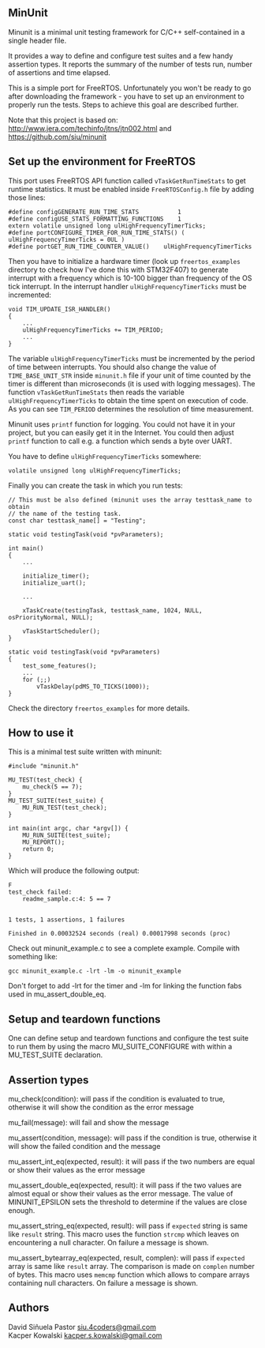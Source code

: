 ## MinUnit

Minunit is a minimal unit testing framework for C/C++ self-contained in a
single header file.

It provides a way to define and configure test suites and a few handy assertion
types.  It reports the summary of the number of tests run, number of assertions
and time elapsed.

This is a simple port for FreeRTOS. Unfortunately you won't be ready to go
after downloading the framework - you have to set up an environment to properly
run the tests. Steps to achieve this goal are described further.

Note that this project is based on:
http://www.jera.com/techinfo/jtns/jtn002.html
and
https://github.com/siu/minunit

## Set up the environment for FreeRTOS

This port uses FreeRTOS API function called `vTaskGetRunTimeStats` to get 
runtime statistics. It must be enabled inside `FreeRTOSConfig.h` file by adding
those lines:

	#define configGENERATE_RUN_TIME_STATS			1
	#define configUSE_STATS_FORMATTING_FUNCTIONS	1
	extern volatile unsigned long ulHighFrequencyTimerTicks;
	#define portCONFIGURE_TIMER_FOR_RUN_TIME_STATS() ( ulHighFrequencyTimerTicks = 0UL )
	#define portGET_RUN_TIME_COUNTER_VALUE()	ulHighFrequencyTimerTicks

Then you have to initialize a hardware timer (look up `freertos_examples`
directory to check how I've done this with STM32F407) to generate interrupt
with a frequency which is 10-100 bigger than frequency of the OS tick
interrupt. In the interrupt handler `ulHighFrequencyTimerTicks` must be
incremented:

	void TIM_UPDATE_ISR_HANDLER()
	{
		...
		ulHighFrequencyTimerTicks += TIM_PERIOD;
		...
	}

The variable `ulHighFrequencyTimerTicks` must be incremented by the period of
time between interrupts. You should also change the value of
`TIME_BASE_UNIT_STR` inside `minunit.h` file if your unit of time counted by
the timer is different than microseconds (it is used with logging messages).
The function `vTaskGetRunTimeStats` then reads the variable
`ulHighFrequencyTimerTicks` to obtain the time spent on execution of code.
As you can see `TIM_PERIOD` determines the resolution of time measurement.

Minunit uses `printf` function for logging. You could not have it in your
project, but you can easily get it in the Internet. You could then adjust
`printf` function to call e.g. a function which sends a byte over UART.

You have to define `ulHighFrequencyTimerTicks` somewhere:

	volatile unsigned long ulHighFrequencyTimerTicks;

Finally you can create the task in which you run tests:

	// This must be also defined (minunit uses the array testtask_name to obtain
	// the name of the testing task.
	const char testtask_name[] = "Testing";

	static void testingTask(void *pvParameters);

	int main()
	{
		...

		initialize_timer();
		initialize_uart();

		...

		xTaskCreate(testingTask, testtask_name, 1024, NULL, osPriorityNormal, NULL);

		vTaskStartScheduler();
	}

	static void testingTask(void *pvParameters)
	{
		test_some_features();
		...
		for (;;)
			vTaskDelay(pdMS_TO_TICKS(1000));
	}

Check the directory `freertos_examples` for more details.
## How to use it

This is a minimal test suite written with minunit:

	#include "minunit.h"

	MU_TEST(test_check) {
		mu_check(5 == 7);
	}
	MU_TEST_SUITE(test_suite) {
		MU_RUN_TEST(test_check);
	}

	int main(int argc, char *argv[]) {
		MU_RUN_SUITE(test_suite);
		MU_REPORT();
		return 0;
	}

Which will produce the following output:

	F
	test_check failed:
		readme_sample.c:4: 5 == 7


	1 tests, 1 assertions, 1 failures

	Finished in 0.00032524 seconds (real) 0.00017998 seconds (proc)

Check out minunit_example.c to see a complete example. Compile with something
like:

	gcc minunit_example.c -lrt -lm -o minunit_example

Don't forget to add -lrt for the timer and -lm for linking the function fabs
used in mu_assert_double_eq.

## Setup and teardown functions

One can define setup and teardown functions and configure the test suite to run
them by using the macro MU_SUITE_CONFIGURE with within a MU_TEST_SUITE
declaration.

## Assertion types

mu_check(condition): will pass if the condition is evaluated to true, otherwise
it will show the condition as the error message

mu_fail(message): will fail and show the message

mu_assert(condition, message): will pass if the condition is true, otherwise it
will show the failed condition and the message

mu_assert_int_eq(expected, result): it will pass if the two numbers are
equal or show their values as the error message

mu_assert_double_eq(expected, result): it will pass if the two values
are almost equal or show their values as the error message. The value of
MINUNIT_EPSILON sets the threshold to determine if the values are close enough.

mu_assert_string_eq(expected, result): will pass if `expected` string is same
like `result` string. This macro uses the function `strcmp` which leaves on
encountering a null character. On failure a message is shown.

mu_assert_bytearray_eq(expected, result, complen): will pass if `expected`
array is same like `result` array. The comparison is made on `complen` number
of bytes. This macro uses `memcmp` function which allows to compare arrays
containing null characters. On failure a message is shown.

## Authors

David Siñuela Pastor <siu.4coders@gmail.com>  
Kacper Kowalski <kacper.s.kowalski@gmail.com>
